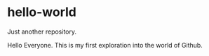 # hello-world
Just another repository.

Hello Everyone. This is my first exploration into the world of Github.
